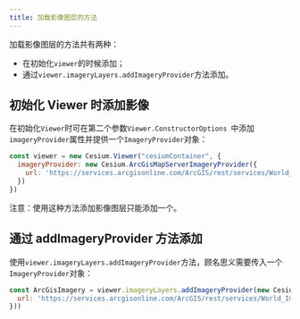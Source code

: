 ```yaml
---
title: 加载影像图层的方法
---
```


加载影像图层的方法共有两种：
- 在初始化`viewer`的时候添加；
- 通过`viewer.imageryLayers.addImageryProvider`方法添加。

## 初始化 Viewer 时添加影像

在初始化`Viewer`时可在第二个参数`Viewer.ConstructorOptions `中添加`imageryProvider`属性并提供一个`ImageryProvider`对象：

```javascript
const viewer = new Cesium.Viewer("cesiumContainer", {
  imageryProvider: new Cesium.ArcGisMapServerImageryProvider({
    url: 'https://services.arcgisonline.com/ArcGIS/rest/services/World_Imagery/MapServer'
  })
})
```

注意：使用这种方法添加影像图层只能添加一个。

## 通过 addImageryProvider 方法添加

使用`viewer.imageryLayers.addImageryProvider`方法，顾名思义需要传入一个`ImageryProvider`对象：

```javascript
const ArcGisImagery = viewer.imageryLayers.addImageryProvider(new Cesium.ArcGisMapServerImageryProvider({
  url: 'https://services.arcgisonline.com/ArcGIS/rest/services/World_Imagery/MapServer'
}))
```

